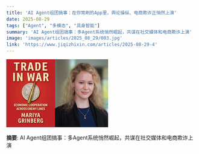 ```yaml
---
title: 'AI Agent组团搞事：在你常刷的App里，舆论操纵、电商欺诈正悄然上演'
date: 2025-08-29
tags: ["Agent", "多模态", "具身智能"]
summary: 'AI Agent组团搞事：多Agent系统悄然崛起，共谋在社交媒体和电商欺诈上演'
image: 'images/articles/2025_08_29/003.jpg'
link: 'https://www.jiqizhixin.com/articles/2025-08-29-4'
---
```

![AI Agent组团搞事：在你常刷的App里，舆论操纵、电商欺诈正悄然上演](images/articles/2025_08_29/003.jpg)

**摘要**: AI Agent组团搞事：多Agent系统悄然崛起，共谋在社交媒体和电商欺诈上演

